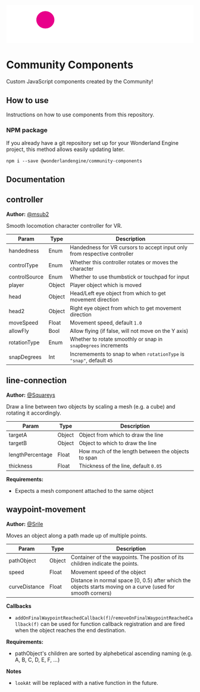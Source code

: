 ![wonderland-engine-logo](img/wle-logo-horizontal-reversed.png)

# Community Components

Custom JavaScript components created by the Community!

## How to use

Instructions on how to use components from this repository.

### NPM package

If you already have a git repository set up for your Wonderland Engine
project, this method allows easily updating later.

~~~
npm i --save @wonderlandengine/community-components
~~~

## Documentation

## controller

**Author:** [@msub2](https://github.com/msub2)

Smooth locomotion character controller for VR.

| Param | Type | Description |
|---|---|---|
| handedness | Enum | Handedness for VR cursors to accept input only from respective controller |
| controlType | Enum | Whether this controller rotates or moves the character |
| controlSource | Enum | Whether to use thumbstick or touchpad for input |
| player | Object | Player object which is moved |
| head | Object | Head/Left eye object from which to get movement direction |
| head2 | Object | Right eye object from which to get movement direction |
| moveSpeed | Float | Movement speed, default `1.0` |
| allowFly | Bool | Allow flying (if false, will not move on the Y axis) |
| rotationType | Enum | Whether to rotate smoothly or snap in `snapDegrees` increments |
| snapDegrees | Int | Incremements to snap to when `rotationType` is `"snap"`, default `45` |

## line-connection

**Author:** [@Squareys](https://github.com/squareys)

Draw a line between two objects by scaling a mesh (e.g. a cube) and rotating it accordingly.

| Param | Type | Description |
|---|---|---|
| targetA | Object | Object from which to draw the line |
| targetB | Object | Object to which to draw the line |
| lengthPercentage | Float | How much of the length between the objects to span |
| thickness | Float | Thickness of the line, default `0.05` |

**Requirements:**

 - Expects a mesh component attached to the same object

## waypoint-movement

**Author:** [@Srile](https://github.com/srile)

Moves an object along a path made up of multiple points.

| Param | Type | Description |
|---|---|---|
| pathObject | Object | Container of the waypoints. The position of its children indicate the points. |
| speed | Float | Movement speed of the object |
| curveDistance | Float | Distance in normal space [0, 0.5) after which the objects starts moving on a curve (used for smooth corners) |

**Callbacks**
 - `addOnFinalWaypointReachedCallback(f)`/`removeOnFinalWaypointReachedCallback(f)` can be used for function callback registration and are fired when the object reaches the end destination.

**Requirements:**

 - pathObject's children are sorted by alphebetical ascending naming (e.g. A, B, C, D, E, F, ...)

**Notes**

 - `lookAt` will be replaced with a native function in the future.
